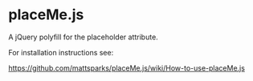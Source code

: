 placeMe.js
==========

 A jQuery polyfill for the placeholder attribute.

For installation instructions see:

https://github.com/mattsparks/placeMe.js/wiki/How-to-use-placeMe.js